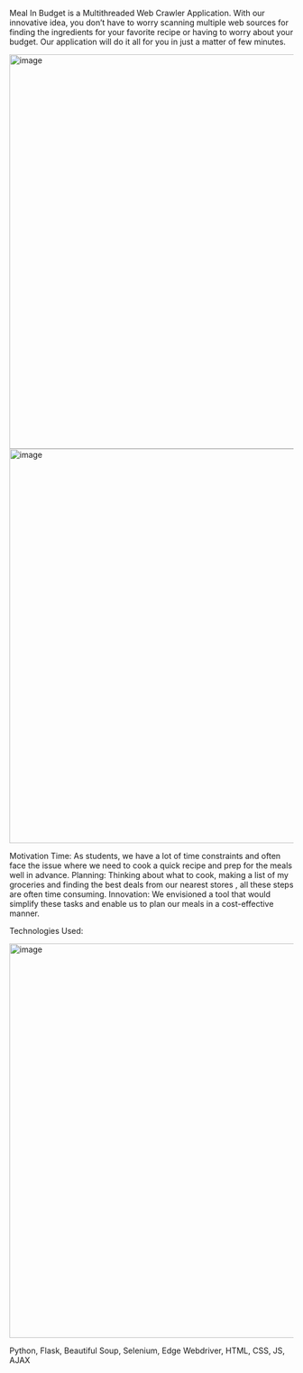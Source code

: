 Meal In Budget is a Multithreaded Web Crawler Application.
With our innovative idea, you don’t have to worry scanning multiple web sources for finding the ingredients for your favorite recipe or having to worry about your budget. Our application will do it all for you in just a matter of few minutes. 

<img width="700" alt="image" src="https://github.com/Samk104/Meal-In-Budget/assets/71979346/4b496dfc-81ed-4fcb-8ed6-11a50a40196b">


<img width="700" alt="image" src="https://github.com/Samk104/Meal-In-Budget/assets/71979346/590f0f53-00aa-4c21-8e62-109850a42ec2">

Motivation
Time: As students, we have a lot of time constraints and often face the issue where we need to cook a quick recipe and prep for the meals well in advance.
Planning: Thinking about what to cook, making a list of my groceries and finding the best deals from our nearest stores , all these steps are often time consuming.
Innovation: We envisioned a tool that would simplify these tasks and enable us to plan our meals in a cost-effective manner.

Technologies Used:


<img width="700" alt="image" src="https://github.com/Samk104/Meal-In-Budget/assets/71979346/089c4fd2-d1fe-4037-aab7-e51275721b69">


Python, Flask, Beautiful Soup, Selenium, Edge Webdriver, HTML, CSS, JS, AJAX


